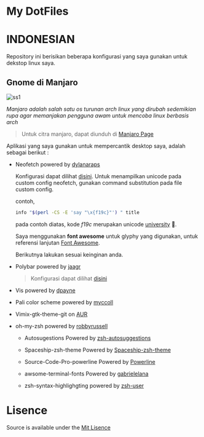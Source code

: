 <p align="center"><h1>
<bold>

My DotFiles

</bold>
</h1>
</p>

# **INDONESIAN**
  Repository ini berisikan beberapa konfigurasi yang saya gunakan untuk dekstop linux saya.

## Gnome di Manjaro
  ![ss1](/Screenshoot/ss1.png)

  _Manjaro adalah salah satu os turunan arch linux yang dirubah sedemikian rupa agar memanjakan pengguna awam untuk mencoba linux berbasis arch_

  > Untuk citra manjaro, dapat diunduh di [Manjaro Page](https://manjaro.org)

  Aplikasi yang saya gunakan untuk mempercantik desktop saya, adalah sebagai berikut :

  * Neofetch powered by [dylanaraps](https://github.com/dylanaraps/neofetch)

     Konfigurasi dapat dilihat [disini](/neofetch).
     Untuk menampilkan unicode pada custom config neofetch, gunakan command substitution pada file custom config.

     contoh,

     ```bash
     info "$(perl -CS -E 'say "\x{f19c}"') " title
     ```
     pada contoh diatas, kode _f19c_ merupakan unicode [university](https://fontawesome.com/icons/university?style=solid) .

     Saya menggunakan **font awesome** untuk glyphy yang digunakan, untuk referensi lanjutan [Font Awesome](https://fontawesome.com/).

     Berikutnya lakukan sesuai keinginan anda.


  * Polybar powered by
    [jaagr](https://github.com/jaagr/polybar)

      > Konfigurasi dapat dilihat [disini](/.config/polybar)

  * Vis powered by [dpayne](https://github.com/dpayne/cli-visualizer)

  * Pali color scheme powered by [myccoll](https://github.com/Mayccoll/Gogh)

  * Vimix-gtk-theme-git on [AUR](https://aur.archlinux.org/packages/vimix-gtk-themes-git/)

  * oh-my-zsh powered by [robbyrussell](https://github.com/robbyrussell/oh-my-zsh)
    * Autosugestions Powered by [zsh-autosuggestions](https://github.com/zsh-users/zsh-autosuggestions)

    * Spaceship-zsh-theme Powered by [Spaceship-zsh-theme](https://github.com/denysdovhan/spaceship-zsh-theme)

    * Source-Code-Pro-powerline Powered by [Powerline](https://github.com/powerline/fonts)

    * awsome-terminal-fonts Powered by [gabrielelana](https://github.com/gabrielelana/awesome-terminal-fonts)

    * zsh-syntax-highlighgting powered by [zsh-user](https://github.com/zsh-users/zsh-syntax-highlighting)


# **Lisence**

  Source is available under the [Mit Lisence](LICENSE.md)
